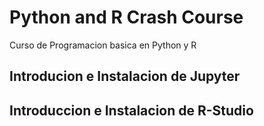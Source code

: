 # Python and R Crash Course
Curso de Programacion basica en Python y R

## Introducion e Instalacion de Jupyter 

## Introduccion e Instalacion de R-Studio
